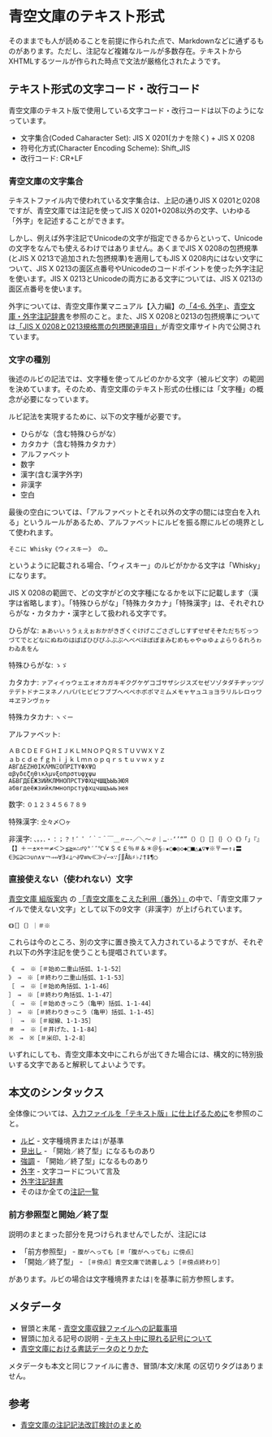 # 青空文庫のテキスト形式

そのままでも人が読めることを前提に作られた点で、Markdownなどに通ずるものがあります。ただし、注記など複雑なルールが多数存在。テキストからXHTMLするツールが作られた時点で文法が厳格化されたようです。

## テキスト形式の文字コード・改行コード

青空文庫のテキスト版で使用している文字コード・改行コードは以下のようになっています。

* 文字集合(Coded Caharacter Set): JIS X 0201(カナを除く) + JIS X 0208
* 符号化方式(Character Encoding Scheme): Shift_JIS
* 改行コード: CR+LF

### 青空文庫の文字集合

テキストファイル内で使われている文字集合は、上記の通りJIS X 0201と0208ですが、青空文庫では注記を使ってJIS X 0201+0208以外の文字、いわゆる「外字」を記述することができます。

しかし、例えば外字注記でUnicodeの文字が指定できるからといって、Unicodeの文字をなんでも使えるわけではありません。あくまでJIS X 0208の包摂規準(とJIS X 0213で追加された包摂規準)を適用してもJIS X 0208内にはない文字について、JIS X 0213の面区点番号やUnicodeのコードポイントを使った外字注記を使います。JIS X 0213とUnicodeの両方にある文字については、JIS X 0213の面区点番号を使います。

外字については、青空文庫作業マニュアル【入力編】の[「4-6. 外字」](http://www.aozora.gr.jp/aozora-manual/index-input.html#gaiji)、[青空文庫・外字注記辞書](http://www.aozora.gr.jp/gaiji_chuki/)を参照のこと。また、JIS X 0208と0213の包摂規準については[「JIS X 0208と0213規格票の包摂関連項目」](http://www.aozora.gr.jp/hosetsu_kijyun/index.html)が青空文庫サイト内で公開されています。

### 文字の種別

後述のルビの記法では、文字種を使ってルビのかかる文字（被ルビ文字）の範囲を決めています。そのため、青空文庫のテキスト形式の仕様には「文字種」の概念が必要になっています。

ルビ記法を実現するために、以下の文字種が必要です。

* ひらがな（含む特殊ひらがな）
* カタカナ（含む特殊カタカナ）
* アルファベット
* 数字
* 漢字(含む漢字外字)
* 非漢字
* 空白

最後の空白については、「アルファベットとそれ以外の文字の間には空白を入れる」というルールがあるため、アルファベットにルビを振る際にルビの境界として使われます。

```
そこに Whisky《ウィスキー》 の…
```

というように記載される場合、「ウィスキー」のルビがかかる文字は「Whisky」になります。

JIS X 0208の範囲で、どの文字がどの文字種になるかを以下に記載します（漢字は省略します）。「特殊ひらがな」「特殊カタカナ」「特殊漢字」は、それぞれひらがな・カタカナ・漢字として扱われる文字です。

ひらがな: `ぁあぃいぅうぇえぉおかがきぎくぐけげこごさざしじすずせぜそぞただちぢっつづてでとどなにぬねのはばぱひびぴふぶぷへべぺほぼぽまみむめもゃやゅゆょよらりるれろゎわゐゑをん`

特殊ひらがな: `ゝゞ`

カタカナ: `ァアィイゥウェエォオカガキギクグケゲコゴサザシジスズセゼソゾタダチヂッツヅテデトドナニヌネノハバパヒビピフブプヘベペホボポマミムメモャヤュユョヨラリルレロヮワヰヱヲンヴヵヶ`

特殊カタカナ: `ヽヾー`

アルファベット:

```
ＡＢＣＤＥＦＧＨＩＪＫＬＭＮＯＰＱＲＳＴＵＶＷＸＹＺ
ａｂｃｄｅｆｇｈｉｊｋｌｍｎｏｐｑｒｓｔｕｖｗｘｙｚ
ΑΒΓΔΕΖΗΘΙΚΛΜΝΞΟΠΡΣΤΥΦΧΨΩ
αβγδεζηθικλμνξοπρστυφχψω
АБВГДЕЁЖЗИЙКЛМНОПРСТУФХЦЧШЩЪЫЬЭЮЯ
абвгдеёжзийклмнопрстуфхцчшщъыьэюя
```

数字: `０１２３４５６７８９`

特殊漢字: `仝々〆〇ヶ`

非漢字: `、。，．・：；？！゛゜´｀¨＾￣＿〃―‐／＼～∥｜…‥‘’“”（）〔〕［］｛｝〈〉《》「」『』【】＋－±×÷＝≠＜＞≦≧∞∴♂♀°′″℃￥＄￠￡％＃＆＊＠§☆★○●◎◇◆□■△▲▽▼※〒→←↑↓〓∈∋⊆⊇⊂⊃∪∩∧∨￢⇒⇔∀∃∠⊥⌒∂∇≡≒≪≫√∽∝∵∫∬Å‰♯♭♪†‡¶◯`


### 直接使えない（使われない）文字

[青空文庫 組版案内](http://kumihan.aozora.gr.jp/) の [「青空文庫をこえた利用（番外）」](http://kumihan.aozora.gr.jp/extra.html)の中で、「青空文庫ファイルで使えない文字」として以下の9文字（非漢字）が上げられています。

`《》［］〔〕｜＃※`

これらは今のところ、別の文字に置き換えて入力されているようですが、それぞれ以下の外字注記を使うことも提唱されています。

```
《　→　※［＃始め二重山括弧、1-1-52］
》　→　※［＃終わり二重山括弧、1-1-53］
［　→　※［＃始め角括弧、1-1-46］
］　→　※［＃終わり角括弧、1-1-47］
〔　→　※［＃始めきっこう（亀甲）括弧、1-1-44］
〕　→　※［＃終わりきっこう（亀甲）括弧、1-1-45］
｜　→　※［＃縦線、1-1-35］
＃　→　※［＃井げた、1-1-84］
※　→　※［＃米印、1-2-8］
```

いずれにしても、青空文庫本文中にこれらが出てきた場合には、構文的に特別扱いする文字であると解釈してよいようです。

## 本文のシンタックス

全体像については、[入力ファイルを「テキスト版」に仕上げるために](http://www.aozora.gr.jp/KOSAKU/textfile_checklist/index.html)を参照のこと。

- [ルビ](http://www.aozora.gr.jp/KOSAKU/MANUAL_2.html#ruby) - 文字種境界または`|`が基準
- [見出し](http://www.aozora.gr.jp/annotation/heading.html) - 「開始／終了型」になるものあり
- [強調](http://www.aozora.gr.jp/annotation/emphasis.html) - 「開始／終了型」になるものあり
- [外字](http://www.aozora.gr.jp/annotation/external_character.html) - 文字コードについて言及
- [外字注記辞書](http://www.aozora.gr.jp/gaiji_chuki/)
- そのほか全ての[注記一覧](http://www.aozora.gr.jp/annotation/index.html)

### 前方参照型と開始／終了型

説明のまとまった部分を見つけられませんでしたが、注記には

- 「前方参照型」 - `腹がへっても［＃「腹がへっても」に傍点］`
- 「開始／終了型」 - `［＃傍点］青空文庫で読書しよう［＃傍点終わり］`

があります。ルビの場合は文字種境界または`|`を基準に前方参照します。

## メタデータ

- 冒頭と末尾 - [青空文庫収録ファイルへの記載事項](http://www.aozora.gr.jp/guide/kisai.html)
- 冒頭に加える記号の説明 - [テキスト中に現れる記号について](http://www.aozora.gr.jp/KOSAKU/txt_chu_kigo.html)
- [青空文庫における書誌データのとりかた](http://www.aozora.gr.jp/metadata_collection/index.html)

メタデータも本文と同じファイルに書き、冒頭/本文/末尾 の区切りタグはありません。

## 参考

- [青空文庫の注記記法改訂検討のまとめ](http://togetter.com/li/61118)

